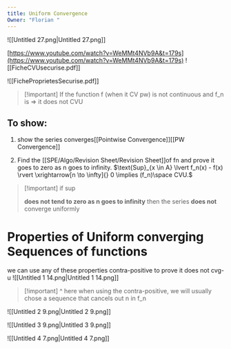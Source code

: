 ```yaml
---
title: Uniform Convergence
Owner: "Florian "
---
```

  
![[Untitled 27.png|Untitled 27.png]]

[https://www.youtube.com/watch?v=WeMMt4NVb9A&t=179s](https://www.youtube.com/watch?v=WeMMt4NVb9A&t=179s)
![[FicheCVUsecurise.pdf]]

![[FicheProprietesSecurise.pdf]]


> [!important] If the function f (when it CV pw) is not continuous and f_n is ⇒ it does not CVU
## To show:
1. show the series converges[[Pointwise Convergence]][[PW Convergence]]

2. Find the [[SPE/Algo/Revision Sheet/Revision Sheet]]of fn and prove it goes to zero as n goes to infinity.
$\text{Sup}_{x \in A} \lvert f_n(x) - f(x) \rvert \xrightarrow[n \to \infty]{} 0 \implies (f_n)\space CVU.$

> [!important] if sup
> 
> **does not tend to zero as n goes to infinity** then the series **does not** converge uniformly
# Properties of Uniform converging Sequences of functions
we can use any of these properties contra-positive to prove it does not cvg-u
![[Untitled 1 14.png|Untitled 1 14.png]]


> [!important] ^ here when using the contra-positive, we will usually chose a sequence that cancels out n in f_n
  
![[Untitled 2 9.png|Untitled 2 9.png]]

![[Untitled 3 9.png|Untitled 3 9.png]]

![[Untitled 4 7.png|Untitled 4 7.png]]

